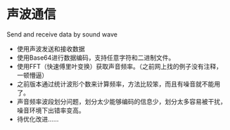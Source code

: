 # 声波通信
Send and receive data by sound wave
- 使用声波发送和接收数据
- 使用Base64进行数据编码，支持任意字符和二进制文件。
- 使用FFT（快速傅里叶变换）获取声音频率。（之前网上找的例子没有注释，一顿懵逼）
- 之前版本通过统计波形个数来计算频率，方法比较笨，而且有噪音就不能用了。
- 声音频率波段划分问题，划分太少能够编码的信息少，划分太多容易被干扰，噪音环境下出错率变高。
- 待优化改进……
